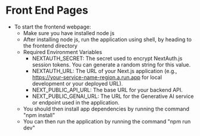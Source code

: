 # Front End Pages

- To start the frontend webpage:
   - Make sure you have installed node js
   - After installing node js, run the application using shell, by heading to the frontend directory
   - Required Environment Variables
      - NEXTAUTH_SECRET: The secret used to encrypt NextAuth.js session tokens. You can generate a random string for this value.
      - NEXTAUTH_URL: The URL of your Next.js application (e.g., https://your-service-name-region.a.run.app for local development or your deployed URL).
      - NEXT_PUBLIC_API_URL: The base URL for your backend API.
      - NEXT_PUBLIC_GENAI_URL: The URL for the Generative AI service or endpoint used in the application.
   - You should then install app dependencies by running the command "npm install"
   - You can then run the application by running the command "npm run dev" 
